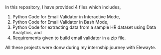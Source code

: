 In this repository, I have provided 4 files which includes, 
1. Python Code for Email Validator in Interactive Mode,
2. Python Code for Email Validator in Bash Mode,
3. Python Code for extracting data from a sample HR dataset using Data Analytics, and
4. Requirements given to build email validator in a zip file.

All these projects were donw during my internship journey with Elewayte. 
